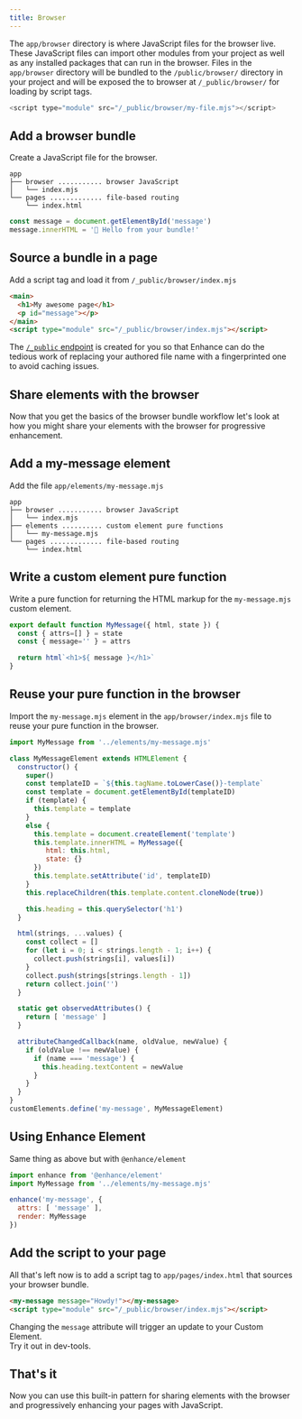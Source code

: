 ```yaml
---
title: Browser
---
```


The `app/browser` directory is where JavaScript files for the browser live. These JavaScript files can import other modules from your project as well as any installed packages that can run in the browser. Files in the `app/browser` directory will be bundled to the `/public/browser/` directory in your project and will be exposed the to browser at `/_public/browser/` for loading by script tags.

```javascript
<script type="module" src="/_public/browser/my-file.mjs"></script>
```

## Add a browser bundle

Create a JavaScript file for the browser.

```
app
├── browser ........... browser JavaScript
│   └── index.mjs
└── pages ............. file-based routing
    └── index.html
```

<doc-code filename="app/browser/index.mjs">

```javascript
const message = document.getElementById('message')
message.innerHTML = '👋 Hello from your bundle!'
```

</doc-code>

## Source a bundle in a page

Add a script tag and load it from `/_public/browser/index.mjs`

<doc-code filename="app/pages/index.html">

```html
<main>
  <h1>My awesome page</h1>
  <p id="message"></p>
</main>
<script type="module" src="/_public/browser/index.mjs"></script>
```

</doc-code>

<doc-callout level="info" mark="💭">

The [`/_public` endpoint](/docs/conventions/public) is created for you so that Enhance can do the tedious work of replacing your authored file name with a fingerprinted one to avoid caching issues.

</doc-callout>

## Share elements with the browser

Now that you get the basics of the browser bundle workflow let's look at how you might share your elements with the browser for progressive enhancement.

## Add a my-message element

Add the file `app/elements/my-message.mjs`

```
app
├── browser ........... browser JavaScript
│   └── index.mjs
├── elements .......... custom element pure functions
│   └── my-message.mjs
└── pages ............. file-based routing
    └── index.html
```

## Write a custom element pure function

Write a pure function for returning the HTML markup for the `my-message.mjs` custom element.

<doc-code filename="app/elements/my-message.mjs">

```javascript
export default function MyMessage({ html, state }) {
  const { attrs=[] } = state
  const { message='' } = attrs

  return html`<h1>${ message }</h1>`
}
```

</doc-code>

## Reuse your pure function in the browser

Import the `my-message.mjs` element in the `app/browser/index.mjs` file to reuse your pure function in the browser.

<doc-code filename="app/browser/index.mjs">

```javascript
import MyMessage from '../elements/my-message.mjs'

class MyMessageElement extends HTMLElement {
  constructor() {
    super()
    const templateID = `${this.tagName.toLowerCase()}-template`
    const template = document.getElementById(templateID)
    if (template) {
      this.template = template
    }
    else {
      this.template = document.createElement('template')
      this.template.innerHTML = MyMessage({
         html: this.html,
         state: {}
      })
      this.template.setAttribute('id', templateID)
    }
    this.replaceChildren(this.template.content.cloneNode(true))

    this.heading = this.querySelector('h1')
  }

  html(strings, ...values) {
    const collect = []
    for (let i = 0; i < strings.length - 1; i++) {
      collect.push(strings[i], values[i])
    }
    collect.push(strings[strings.length - 1])
    return collect.join('')
  }

  static get observedAttributes() {
    return [ 'message' ]
  }

  attributeChangedCallback(name, oldValue, newValue) {
    if (oldValue !== newValue) {
      if (name === 'message') {
        this.heading.textContent = newValue
      }
    }
  }
}
customElements.define('my-message', MyMessageElement)
```

</doc-code>


## Using Enhance Element

Same thing as above but with `@enhance/element`

<doc-code filename="app/browser/index.mjs">

```javascript
import enhance from '@enhance/element'
import MyMessage from '../elements/my-message.mjs'

enhance('my-message', {
  attrs: [ 'message' ],
  render: MyMessage
})
```

</doc-code>

## Add the script to your page

All that's left now is to add a script tag to `app/pages/index.html`  that sources your browser bundle.

<doc-code filename="app/pages/index.html">

```html
<my-message message="Howdy!"></my-message>
<script type="module" src="/_public/browser/index.mjs"></script>
```

</doc-code>

<doc-callout level="info" mark="🤯">

Changing the `message` attribute will trigger an update to your Custom Element.
<br>
Try it out in dev-tools.

</doc-callout>

## That's it

Now you can use this built-in pattern for sharing elements with the browser and progressively enhancing your pages with JavaScript.
